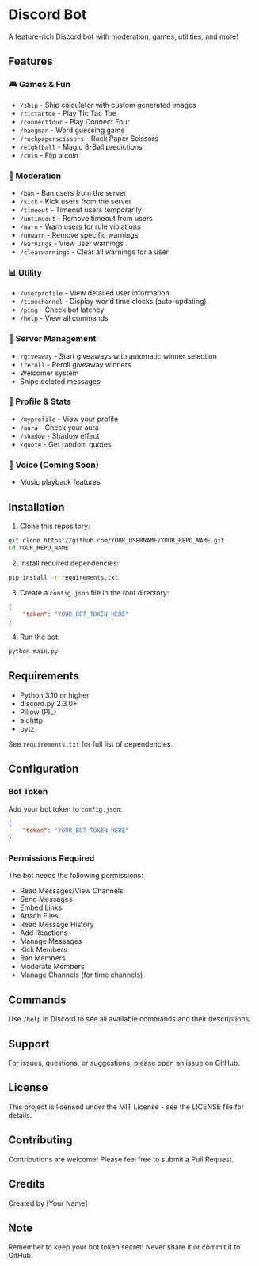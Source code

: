 # Discord Bot

A feature-rich Discord bot with moderation, games, utilities, and more!

## Features

### 🎮 Games & Fun
- `/ship` - Ship calculator with custom generated images
- `/tictactoe` - Play Tic Tac Toe
- `/connectfour` - Play Connect Four
- `/hangman` - Word guessing game
- `/rockpaperscissors` - Rock Paper Scissors
- `/eightball` - Magic 8-Ball predictions
- `/coin` - Flip a coin

### 👮 Moderation
- `/ban` - Ban users from the server
- `/kick` - Kick users from the server
- `/timeout` - Timeout users temporarily
- `/untimeout` - Remove timeout from users
- `/warn` - Warn users for rule violations
- `/unwarn` - Remove specific warnings
- `/warnings` - View user warnings
- `/clearwarnings` - Clear all warnings for a user

### 📊 Utility
- `/userprofile` - View detailed user information
- `/timechannel` - Display world time clocks (auto-updating)
- `/ping` - Check bot latency
- `/help` - View all commands

### 🎉 Server Management
- `/giveaway` - Start giveaways with automatic winner selection
- `!reroll` - Reroll giveaway winners
- Welcomer system
- Snipe deleted messages

### 🎨 Profile & Stats
- `/myprofile` - View your profile
- `/aura` - Check your aura
- `/shadow` - Shadow effect
- `/quote` - Get random quotes

### 🎵 Voice (Coming Soon)
- Music playback features

## Installation

1. Clone this repository:
```bash
git clone https://github.com/YOUR_USERNAME/YOUR_REPO_NAME.git
cd YOUR_REPO_NAME
```

2. Install required dependencies:
```bash
pip install -r requirements.txt
```

3. Create a `config.json` file in the root directory:
```json
{
    "token": "YOUR_BOT_TOKEN_HERE"
}
```

4. Run the bot:
```bash
python main.py
```

## Requirements

- Python 3.10 or higher
- discord.py 2.3.0+
- Pillow (PIL)
- aiohttp
- pytz

See `requirements.txt` for full list of dependencies.

## Configuration

### Bot Token
Add your bot token to `config.json`:
```json
{
    "token": "YOUR_BOT_TOKEN_HERE"
}
```

### Permissions Required
The bot needs the following permissions:
- Read Messages/View Channels
- Send Messages
- Embed Links
- Attach Files
- Read Message History
- Add Reactions
- Manage Messages
- Kick Members
- Ban Members
- Moderate Members
- Manage Channels (for time channels)

## Commands

Use `/help` in Discord to see all available commands and their descriptions.

## Support

For issues, questions, or suggestions, please open an issue on GitHub.

## License

This project is licensed under the MIT License - see the LICENSE file for details.

## Contributing

Contributions are welcome! Please feel free to submit a Pull Request.

## Credits

Created by [Your Name]

## Note

Remember to keep your bot token secret! Never share it or commit it to GitHub.
